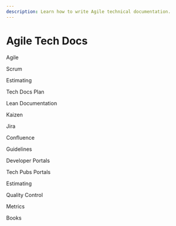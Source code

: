 ```yaml
---
description: Learn how to write Agile technical documentation.
---
```


# Agile Tech Docs

Agile

Scrum

Estimating

Tech Docs Plan

Lean Documentation

Kaizen

Jira

Confluence

Guidelines

Developer Portals

Tech Pubs Portals

Estimating

Quality Control

Metrics

Books

